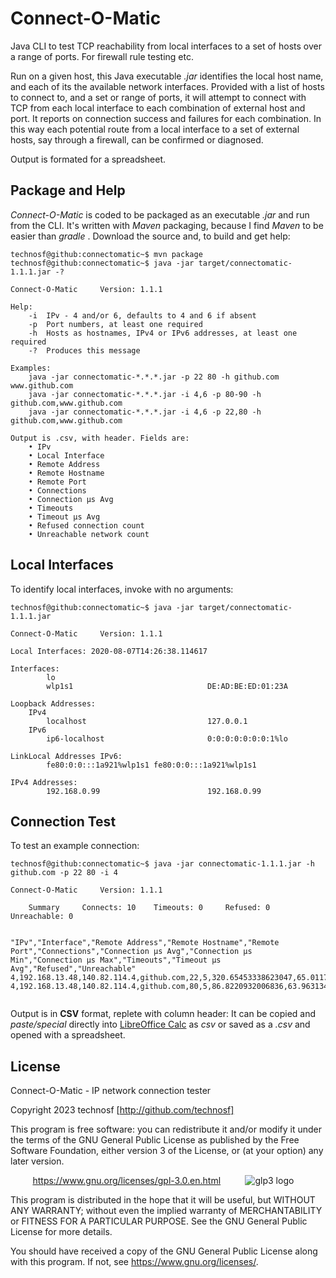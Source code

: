 # Connect-O-Matic
Java CLI to test TCP reachability from local interfaces to a set of hosts over a range of ports. For firewall rule testing etc.

Run on a given host, this Java executable  _.jar_  identifies the local host name, and each of its the available network interfaces. Provided with a list of hosts to connect to, and a set or range of ports, it will attempt to connect with TCP from each local interface to each combination of external host and port.
It reports on connection success and failures for each combination.
In this way each potential route from a local interface to a set of external hosts, say through a firewall, can be confirmed or diagnosed.

Output is formated for a spreadsheet.

## Package and Help
_Connect-O-Matic_  is coded to be packaged as an executable  _.jar_  and run from the CLI. It's written with  _Maven_  packaging, because I find  _Maven_  to be easier than _gradle_ . Download the source and, to build and get help:

```console
technosf@github:connectomatic~$ mvn package
technosf@github:connectomatic~$ java -jar target/connectomatic-1.1.1.jar -?	

Connect-O-Matic		Version: 1.1.1

Help:
	-i	IPv - 4 and/or 6, defaults to 4 and 6 if absent
	-p	Port numbers, at least one required
	-h	Hosts as hostnames, IPv4 or IPv6 addresses, at least one required
	-?	Produces this message

Examples:
	java -jar connectomatic-*.*.*.jar -p 22 80 -h github.com www.github.com
	java -jar connectomatic-*.*.*.jar -i 4,6 -p 80-90 -h github.com,www.github.com
	java -jar connectomatic-*.*.*.jar -i 4,6 -p 22,80 -h github.com,www.github.com

Output is .csv, with header. Fields are:
	• IPv
	• Local Interface
	• Remote Address
	• Remote Hostname
	• Remote Port
	• Connections
	• Connection μs Avg
	• Timeouts
	• Timeout μs Avg
	• Refused connection count
	• Unreachable network count

```
	
## Local Interfaces
To identify local interfaces, invoke with no arguments:	

```console
technosf@github:connectomatic~$ java -jar target/connectomatic-1.1.1.jar

Connect-O-Matic		Version: 1.1.1

Local Interfaces: 2020-08-07T14:26:38.114617

Interfaces:
		lo                              	
		wlp1s1                          	DE:AD:BE:ED:01:23A

Loopback Addresses:
	IPv4
		localhost                       	127.0.0.1
	IPv6
		ip6-localhost                   	0:0:0:0:0:0:0:1%lo

LinkLocal Addresses IPv6:
		fe80:0:0:::1a921%wlp1s1	fe80:0:0:::1a921%wlp1s1

IPv4 Addresses:
		192.168.0.99                    	192.168.0.99
```
## Connection Test
To test an example connection:

```console
technosf@github:connectomatic~$ java -jar connectomatic-1.1.1.jar -h github.com -p 22 80 -i 4

Connect-O-Matic		Version: 1.1.1

	Summary 	Connects: 10 	Timeouts: 0 	Refused: 0 	Unreachable: 0


"IPv","Interface","Remote Address","Remote Hostname","Remote Port","Connections","Connection μs Avg","Connection μs Min","Connection μs Max","Timeouts","Timeout μs Avg","Refused","Unreachable"
4,192.168.13.48,140.82.114.4,github.com,22,5,320.65453338623047,65.01171112060547,1101.0047607421875,0,0.0,0,0
4,192.168.13.48,140.82.114.4,github.com,80,5,86.8220932006836,63.963134765625,173.01504516601562,0,0.0,0,0


```
Output is in **CSV** format, replete with column header: It can be copied and  _paste/special_  directly into [LibreOffice Calc](https://www.libreoffice.org/) as  _csv_  or saved as a  _.csv_  and opened with a spreadsheet.

## License

Connect-O-Matic - IP network connection tester

Copyright 2023  technosf  [http://github.com/technosf]

This program is free software: you can redistribute it and/or modify
it under the terms of the GNU General Public License as published by
the Free Software Foundation, either version 3 of the License, or
(at your option) any later version.

&nbsp;&nbsp;&nbsp;&nbsp;&nbsp;&nbsp;&nbsp;&nbsp;
https://www.gnu.org/licenses/gpl-3.0.en.html
&nbsp;&nbsp;&nbsp;&nbsp;&nbsp;&nbsp;&nbsp;&nbsp;
![glp3 logo](https://www.gnu.org/graphics/gplv3-127x51.png)


This program is distributed in the hope that it will be useful,
but WITHOUT ANY WARRANTY; without even the implied warranty of
MERCHANTABILITY or FITNESS FOR A PARTICULAR PURPOSE.  See the
GNU General Public License for more details.

You should have received a copy of the GNU General Public License
along with this program.  If not, see <https://www.gnu.org/licenses/>.
